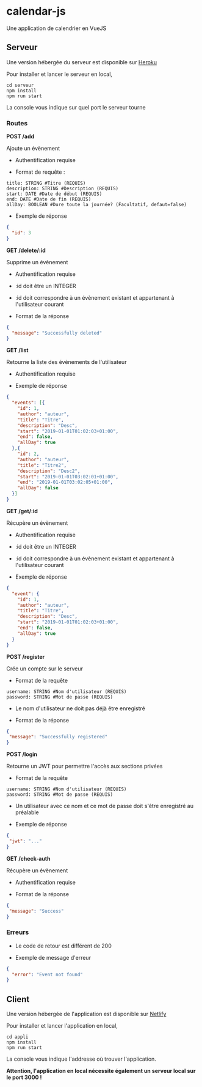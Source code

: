 # calendar-js
Une application de calendrier en VueJS

## Serveur
Une version hébergée du serveur est disponible sur [Heroku](https://math98-calendarjs.herokuapp.com/)

Pour installer et lancer le serveur en local,
```
cd serveur
npm install
npm run start
``` 
La console vous indique sur quel port le serveur tourne

### **Routes**
**POST /add**

Ajoute un évènement
 - Authentification requise
 
 - Format de requête :
```
title: STRING #Titre (REQUIS)
description: STRING #Description (REQUIS)
start: DATE #Date de début (REQUIS)
end: DATE #Date de fin (REQUIS)
allDay: BOOLEAN #Dure toute la journée? (Facultatif, defaut=false)
```

 - Exemple de réponse
```json
{
  "id": 3
}
```

**GET /delete/:id**

Supprime un évènement

 - Authentification requise
 
 - :id doit être un INTEGER
 
 - :id doit correspondre à un évènement existant et appartenant à l'utilisateur courant
 
 - Format de la réponse
```json
{
  "message": "Successfully deleted"
}
``` 

**GET /list**

Retourne la liste des évènements de l'utilisateur

 - Authentification requise
  
 - Exemple de réponse
```json
{
  "events": [{
    "id": 1,
    "author": "auteur",
    "title": "Titre",
    "description": "Desc",
    "start": "2019-01-01T01:02:03+01:00",
    "end": false,
    "allDay": true
  },{
    "id": 2,
    "author": "auteur",
    "title": "Titre2",
    "description": "Desc2",
    "start": "2019-01-01T03:02:01+01:00",
    "end": "2019-01-01T03:02:05+01:00",
    "allDay": false
  }]
}
```
 
**GET /get/:id**

Récupère un évènement

 - Authentification requise
 
 - :id doit être un INTEGER
 
 - :id doit correspondre à un évènement existant et appartenant à l'utilisateur courant
 
 - Exemple de réponse
```json
{
  "event": {
    "id": 1,
    "author": "auteur",
    "title": "Titre",
    "description": "Desc",
    "start": "2019-01-01T01:02:03+01:00",
    "end": false,
    "allDay": true
  }
}
```
 
**POST /register**

Crée un compte sur le serveur

 - Format de la requête
 
```
username: STRING #Nom d'utilisateur (REQUIS)
password: STRING #Mot de passe (REQUIS)
```

 - Le nom d'utilisateur ne doit pas déjà être enregistré
 
 - Format de la réponse
 ```json
{
  "message": "Successfully registered"
}
```

**POST /login**

Retourne un JWT pour permettre l'accès aux sections privées

 - Format de la requête
 
```
username: STRING #Nom d'utilisateur (REQUIS)
password: STRING #Mot de passe (REQUIS)
```

 - Un utilisateur avec ce nom et ce mot de passe doit s'être enregistré au préalable
 
 - Exemple de réponse
 ```json
{
  "jwt": "..."
}
```

**GET /check-auth**

Récupère un évènement

 - Authentification requise
 
 - Format de la réponse
 ```json
{
  "message": "Success"
}
```

### Erreurs
 - Le code de retour est différent de 200

 - Exemple de message d'erreur
```json
{
  "error": "Event not found"
}
```

## Client

Une version hébergée de l'application est disponible sur [Netlify](https://math98-vuecalendar.netlify.com/)

Pour installer et lancer l'application en local,
```
cd appli
npm install
npm run start
``` 
La console vous indique l'addresse où trouver l'application.

**Attention, l'application en local nécessite également un serveur local sur le port 3000 !**
